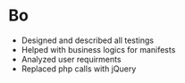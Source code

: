 # Bo
- Designed and described all testings
- Helped with business logics for manifests
- Analyzed user requirments
- Replaced php calls with jQuery 
